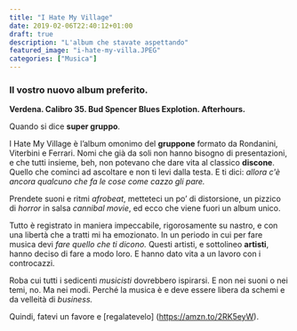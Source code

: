 ```yaml
---
title: "I Hate My Village"
date: 2019-02-06T22:40:12+01:00
draft: true
description: "L'album che stavate aspettando"
featured_image: "i-hate-my-villa.JPEG"
categories: ["Musica"]
---
```


### Il vostro nuovo album preferito. 

**Verdena. Calibro 35. Bud Spencer Blues Explotion. Afterhours.** 

Quando si dice **super gruppo**. 

I Hate My Village è l’album omonimo del **gruppone** formato da Rondanini, Viterbini e Ferrari. Nomi che già da soli non hanno bisogno di presentazioni, e che tutti insieme, beh, non potevano che dare vita al classico **discone**. Quello che cominci ad ascoltare e non ti levi dalla testa. E ti dici: _allora c'è ancora qualcuno che fa le cose come cazzo gli pare._

Prendete suoni e ritmi _afrobeat_, metteteci un po’ di distorsione, un pizzico di _horror_ in salsa _cannibal movie_, ed ecco che viene fuori un album unico. 

Tutto è registrato in maniera impeccabile, rigorosamente su nastro, e con una libertà che a tratti mi ha emozionato. 
In un periodo in cui per fare musica devi _fare quello che ti dicono._ Questi artisti, e sottolineo **artisti**, hanno deciso di fare a modo loro. E hanno dato vita a un lavoro con i controcazzi. 

Roba cui tutti i sedicenti _musicisti_ dovrebbero ispirarsi. E non nei suoni o nei temi, no. Ma nei modi. 
Perché la musica è e deve essere libera da schemi e da velleità di _business._ 

Quindi, fatevi un favore e [regalatevelo] (https://amzn.to/2RK5eyW). 
